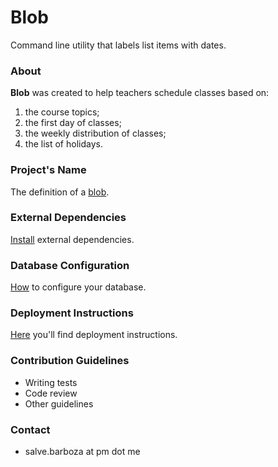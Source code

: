 # Blob

Command line utility that labels list items with dates.

### About

**Blob** was created to help teachers schedule classes based on:

1. the course topics;
2. the first day of classes;
3. the weekly distribution of classes;
4. the list of holidays.

### Project's Name

The definition of a [blob][1].

### External Dependencies

[Install][2] external dependencies.

### Database Configuration

[How][3] to configure your database.

### Deployment Instructions

[Here][4] you'll find deployment instructions.

### Contribution Guidelines

* Writing tests
* Code review
* Other guidelines

### Contact

* salve.barboza at pm dot me

[1]: doc/blob.md
[2]: doc/dependencies.md
[3]: doc/database.md
[4]: doc/deployment.md
